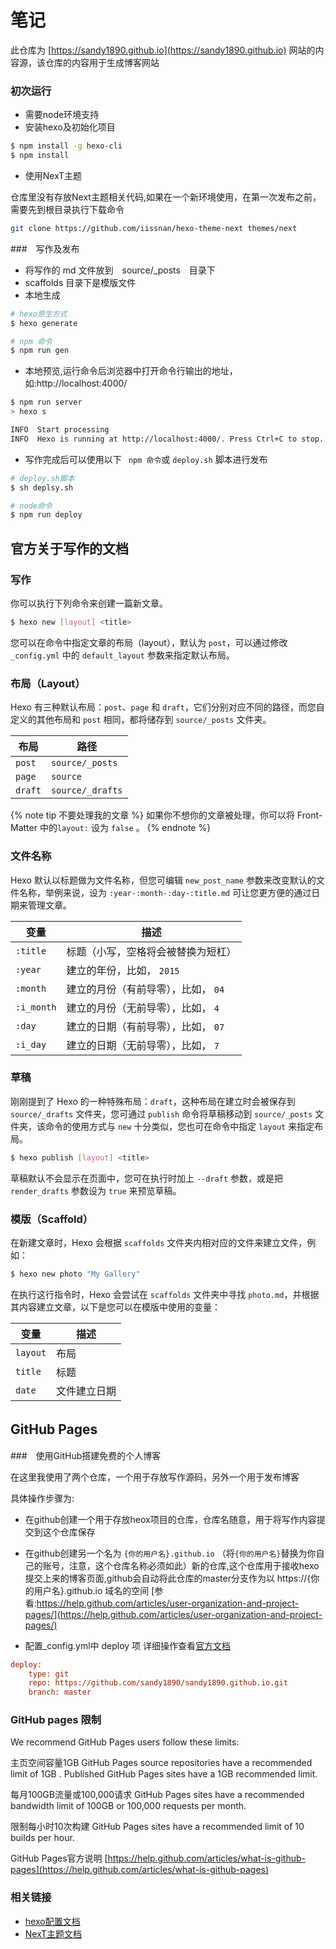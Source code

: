 # 笔记

此仓库为 [https://sandy1890.github.io](https://sandy1890.github.io) 网站的内容源，该仓库的内容用于生成博客网站

### 初次运行

* 需要node环境支持
* 安装hexo及初始化项目

```bash
$ npm install -g hexo-cli
$ npm install
```

* 使用NexT主题

仓库里没有存放Next主题相关代码,如果在一个新环境使用，在第一次发布之前，需要先到根目录执行下载命令

```bash
git clone https://github.com/iissnan/hexo-theme-next themes/next
```


###　写作及发布

* 将写作的 md 文件放到　source/_posts　目录下
* scaffolds 目录下是模版文件
* 本地生成
``` bash
# hexo原生方式
$ hexo generate

# npm 命令
$ npm run gen
```

* 本地预览,运行命令后浏览器中打开命令行输出的地址，如:http://localhost:4000/

```bash
$ npm run server
> hexo s

INFO  Start processing
INFO  Hexo is running at http://localhost:4000/. Press Ctrl+C to stop.

```

* 写作完成后可以使用以下 `` npm 命令``或 ``deploy.sh`` 脚本进行发布

```bash 
# deploy.sh脚本
$ sh deplsy.sh

# node命令
$ npm run deploy
```
## 官方关于写作的文档　

### 写作
你可以执行下列命令来创建一篇新文章。

``` bash
$ hexo new [layout] <title>
```

您可以在命令中指定文章的布局（layout），默认为 `post`，可以通过修改 `_config.yml` 中的 `default_layout` 参数来指定默认布局。

### 布局（Layout）

Hexo 有三种默认布局：`post`、`page` 和 `draft`，它们分别对应不同的路径，而您自定义的其他布局和 `post` 相同，都将储存到 `source/_posts` 文件夹。

布局 | 路径
--- | ---
`post` | `source/_posts`
`page` | `source`
`draft` | `source/_drafts`

{% note tip 不要处理我的文章 %}
如果你不想你的文章被处理，你可以将 Front-Matter 中的`layout:` 设为 `false` 。
{% endnote %}

### 文件名称

Hexo 默认以标题做为文件名称，但您可编辑 `new_post_name` 参数来改变默认的文件名称，举例来说，设为 `:year-:month-:day-:title.md` 可让您更方便的通过日期来管理文章。

变量 | 描述
--- | ---
`:title` | 标题（小写，空格将会被替换为短杠）
`:year` | 建立的年份，比如， `2015`
`:month` | 建立的月份（有前导零），比如， `04`
`:i_month` | 建立的月份（无前导零），比如， `4`
`:day` | 建立的日期（有前导零），比如， `07`
`:i_day` | 建立的日期（无前导零），比如， `7`

### 草稿

刚刚提到了 Hexo 的一种特殊布局：`draft`，这种布局在建立时会被保存到 `source/_drafts` 文件夹，您可通过 `publish` 命令将草稿移动到 `source/_posts` 文件夹，该命令的使用方式与 `new` 十分类似，您也可在命令中指定 `layout` 来指定布局。

``` bash
$ hexo publish [layout] <title>
```

草稿默认不会显示在页面中，您可在执行时加上 `--draft` 参数，或是把 `render_drafts` 参数设为 `true` 来预览草稿。

### 模版（Scaffold）

在新建文章时，Hexo 会根据 `scaffolds` 文件夹内相对应的文件来建立文件，例如：

``` bash
$ hexo new photo "My Gallery"
```

在执行这行指令时，Hexo 会尝试在 `scaffolds` 文件夹中寻找 `photo.md`，并根据其内容建立文章，以下是您可以在模版中使用的变量：

变量 | 描述
--- | ---
`layout` | 布局
`title` | 标题
`date` | 文件建立日期


## GitHub Pages　

###　使用GitHub搭建免费的个人博客 

在这里我使用了两个仓库，一个用于存放写作源码，另外一个用于发布博客

具体操作步骤为:

* 在github创建一个用于存放heox项目的仓库，仓库名随意，用于将写作内容提交到这个仓库保存

* 在github创建另一个名为 ``{你的用户名}.github.io`` （将``{你的用户名}``替换为你自己的账号，注意，这个仓库名称必须如此）新的仓库,这个仓库用于接收hexo提交上来的博客页面,github会自动将此仓库的master分支作为以 https://{你的用户名}.github.io 域名的空间 [参看:https://help.github.com/articles/user-organization-and-project-pages/](https://help.github.com/articles/user-organization-and-project-pages/)

* 配置_config.yml中 deploy 项 详细操作查看[官方文档](https://hexo.io/zh-cn/docs/deployment.html)

```ini
deploy:
    type: git
    repo: https://github.com/sandy1890/sandy1890.github.io.git
    branch: master
```


### GitHub pages 限制
We recommend GitHub Pages users follow these limits:

主页空间容量1GB
GitHub Pages source repositories have a recommended limit of 1GB .
Published GitHub Pages sites have a 1GB recommended limit.

每月100GB流量或100,000请求
GitHub Pages sites have a recommended bandwidth limit of 100GB or 100,000 requests per month.

限制每小时10次构建
GitHub Pages sites have a recommended limit of 10 builds per hour.

GitHub Pages官方说明 [https://help.github.com/articles/what-is-github-pages](https://help.github.com/articles/what-is-github-pages)

### 相关链接
* [hexo配置文档](https://hexo.io/zh-cn/docs/index.html)
* [NexT主题文档](http://theme-next.iissnan.com/getting-started.html)
